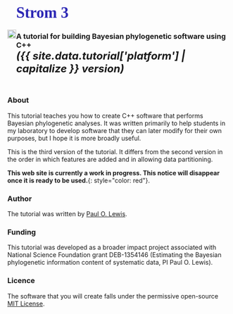 ---
---

<div class="row" style="display: flex; align-items: center;">
<div class="col-sm-2 col-xs-4">
  <img src="{{ site.baseurl }}{% link assets/img/strom-logo.png %}" alt="" width="100%" />
</div>
<div class="col-sm-10 col-xs-8">
  <h1 style="font-family:'Raleway'; font-size: 2.5em"><font color="#2D28B5"><b>Strom 3</b></font></h1>
  <h3 style="margin-bottom:0px;">A tutorial for building Bayesian phylogenetic software using C++</h3>
  <h3 style="font-style:italic;font-size:24px;margin-top:0px">({{ site.data.tutorial['platform'] | capitalize }} version)</h3>
</div>
</div>


### About

This tutorial teaches you how to create C++ software that performs Bayesian phylogenetic analyses. It was written primarily to help students in my laboratory to develop software that they can later modify for their own purposes, but I hope it is more broadly useful.

This is the third version of the tutorial. It differs from the second version in the order in which features are added and in allowing data partitioning. 

**This web site is currently a work in progress. This notice will disappear once it is ready to be used.**{: style="color: red"}.

### Author

The tutorial was written by [Paul O. Lewis](http://phylogeny.uconn.edu).

### Funding
This tutorial was developed as a broader impact project associated with National Science Foundation grant DEB-1354146 (Estimating the Bayesian phylogenetic information content of systematic data, PI Paul O. Lewis).

### Licence
The software that you will create falls under the permissive open-source [MIT License](license.html).
